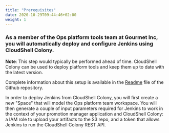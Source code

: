 ```yaml
---
title: "Prerequisites"
date: 2020-10-29T09:44:46+02:00
weight: 1
---
```

### As a member of the Ops platform tools team at Gourmet Inc, you will automatically deploy and configure Jenkins using CloudShell Colony.

__Note__: This step would typically be performed ahead of time. CloudShell Colony can be used to deploy platform tools and keep them up to date with the latest version.

Complete information about this setup is available in the [Readme](https://github.com/QualiSystemsLab/jenkins-colony/blob/master/README.md) file of the Github repository. 

In order to deploy Jenkins from CloudShell Colony, you will first create a new "Space" that will model the Ops platform team workspace. You will then generate a couple of input parameters required for Jenkins to work in the context of your promotion manager application and CloudShell Colony: a IAM role to upload your artifacts to the S3 repo, and a token that allows Jenkins to run the CloudShell Colony REST API.
